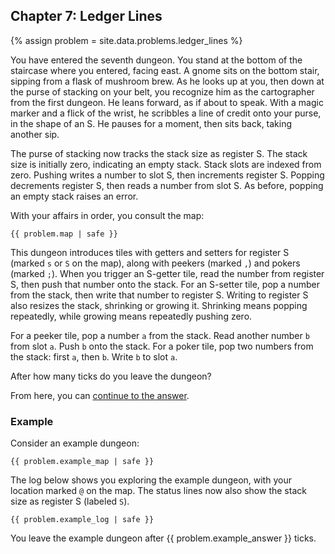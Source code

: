 ## Chapter 7: Ledger Lines

{% assign problem = site.data.problems.ledger_lines %}

You have entered the seventh dungeon. You stand at the bottom of the staircase where you entered, facing east. A gnome sits on the bottom stair, sipping from a flask of mushroom brew. As he looks up at you, then down at the purse of stacking on your belt, you recognize him as the cartographer from the first dungeon. He leans forward, as if about to speak. With a magic marker and a flick of the wrist, he scribbles a line of credit onto your purse, in the shape of an S. He pauses for a moment, then sits back, taking another sip.

The purse of stacking now tracks the stack size as register S. The stack size is initially zero, indicating an empty stack. Stack slots are indexed from zero. Pushing writes a number to slot S, then increments register S. Popping decrements register S, then reads a number from slot S. As before, popping an empty stack raises an error.

With your affairs in order, you consult the map:

<pre><code>{{ problem.map | safe }}</code></pre>

This dungeon introduces tiles with getters and setters for register S (marked `s` or `S`  on the map), along with peekers (marked `,`) and pokers (marked `;`). When you trigger an S-getter tile, read the number from register S, then push that number onto the stack. For an S-setter tile, pop a number from the stack, then write that number to register S. Writing to register S also resizes the stack, shrinking or growing it. Shrinking means popping repeatedly, while growing means repeatedly pushing zero.

For a peeker tile, pop a number `a` from the stack. Read another number `b` from slot `a`. Push `b` onto the stack. For a poker tile, pop two numbers from the stack: first `a`, then `b`. Write `b` to slot `a`.

After how many ticks do you leave the dungeon?

From here, you can [continue to the answer](../../answers/chapters/07/ledger-lines.md).


### Example

Consider an example dungeon:

<pre><code>{{ problem.example_map | safe }}</code></pre>

The log below shows you exploring the example dungeon, with your location marked `@` on the map. The status lines now also show the stack size as register S (labeled `S`).

<pre><code>{{ problem.example_log | safe }}</code></pre>

You leave the example dungeon after {{ problem.example_answer }} ticks.
